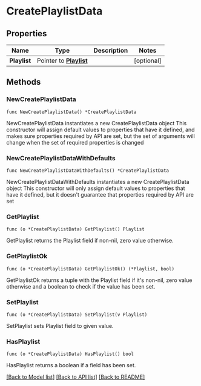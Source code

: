 # CreatePlaylistData

## Properties

Name | Type | Description | Notes
------------ | ------------- | ------------- | -------------
**Playlist** | Pointer to [**Playlist**](Playlist.md) |  | [optional] 

## Methods

### NewCreatePlaylistData

`func NewCreatePlaylistData() *CreatePlaylistData`

NewCreatePlaylistData instantiates a new CreatePlaylistData object
This constructor will assign default values to properties that have it defined,
and makes sure properties required by API are set, but the set of arguments
will change when the set of required properties is changed

### NewCreatePlaylistDataWithDefaults

`func NewCreatePlaylistDataWithDefaults() *CreatePlaylistData`

NewCreatePlaylistDataWithDefaults instantiates a new CreatePlaylistData object
This constructor will only assign default values to properties that have it defined,
but it doesn't guarantee that properties required by API are set

### GetPlaylist

`func (o *CreatePlaylistData) GetPlaylist() Playlist`

GetPlaylist returns the Playlist field if non-nil, zero value otherwise.

### GetPlaylistOk

`func (o *CreatePlaylistData) GetPlaylistOk() (*Playlist, bool)`

GetPlaylistOk returns a tuple with the Playlist field if it's non-nil, zero value otherwise
and a boolean to check if the value has been set.

### SetPlaylist

`func (o *CreatePlaylistData) SetPlaylist(v Playlist)`

SetPlaylist sets Playlist field to given value.

### HasPlaylist

`func (o *CreatePlaylistData) HasPlaylist() bool`

HasPlaylist returns a boolean if a field has been set.


[[Back to Model list]](../README.md#documentation-for-models) [[Back to API list]](../README.md#documentation-for-api-endpoints) [[Back to README]](../README.md)


